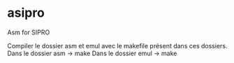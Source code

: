 # asipro
Asm for SIPRO

Compiler le dossier asm et emul avec le makefile présent dans ces dossiers.
Dans le dossier asm -> make
Dans le dossier emul -> make
